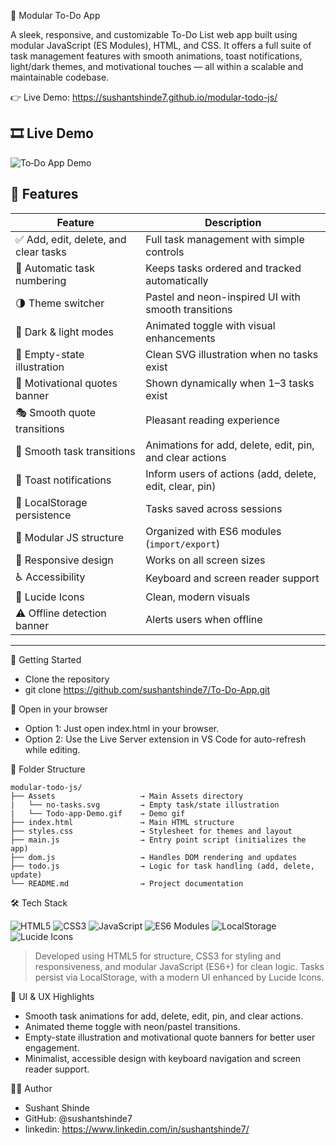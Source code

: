📝 Modular To-Do App

A sleek, responsive, and customizable To-Do List web app built using modular JavaScript (ES Modules), HTML, and CSS. It offers a full suite of task management features with smooth animations, toast notifications, light/dark themes, and motivational touches — all within a scalable and maintainable codebase.

👉 Live Demo: https://sushantshinde7.github.io/modular-todo-js/

## 🎞️ Live Demo 
![To‑Do App Demo](./Assets/Todo-app-Demo.gif)


## 📌 Features

| Feature | Description |
|---------|-------------|
| ✅ Add, edit, delete, and clear tasks | Full task management with simple controls |
| 🔢 Automatic task numbering | Keeps tasks ordered and tracked automatically |
| 🌗 Theme switcher | Pastel and neon-inspired UI with smooth transitions |
| 🌈 Dark & light modes | Animated toggle with visual enhancements |
| 🧼 Empty-state illustration | Clean SVG illustration when no tasks exist |
| 🧠 Motivational quotes banner | Shown dynamically when 1–3 tasks exist |
| 🎭 Smooth quote transitions | Pleasant reading experience |
| 🔄 Smooth task transitions | Animations for add, delete, edit, pin, and clear actions |
| 🔔 Toast notifications | Inform users of actions (add, delete, edit, clear, pin) |
| 💾 LocalStorage persistence | Tasks saved across sessions |
| 🧩 Modular JS structure | Organized with ES6 modules (`import/export`) |
| 📱 Responsive design | Works on all screen sizes |
| ♿ Accessibility | Keyboard and screen reader support |
| 🎨 Lucide Icons | Clean, modern visuals |
| ⚠️ Offline detection banner | Alerts users when offline |

---


🚀 Getting Started
- Clone the repository 
- git clone https://github.com/sushantshinde7/To-Do-App.git 


📂 Open in your browser
- Option 1: Just open index.html in your browser.  
- Option 2: Use the Live Server extension in VS Code for auto-refresh while editing. 

 
📁 Folder Structure
```
modular-todo-js/
├── Assets                   → Main Assets directory
|   └── no-tasks.svg         → Empty task/state illustration
|   └── Todo-app-Demo.gif    → Demo gif
├── index.html               → Main HTML structure
├── styles.css               → Stylesheet for themes and layout
├── main.js                  → Entry point script (initializes the app)
├── dom.js                   → Handles DOM rendering and updates
├── todo.js                  → Logic for task handling (add, delete, update)
└── README.md                → Project documentation

```


🛠 Tech Stack

 ![HTML5](https://img.shields.io/badge/-HTML5-E34F26?logo=html5&logoColor=white&style=flat) ![CSS3](https://img.shields.io/badge/-CSS3-1572B6?logo=css3&logoColor=white&style=flat)         ![JavaScript](https://img.shields.io/badge/-JavaScript-F7DF1E?logo=javascript&logoColor=black&style=flat) ![ES6 Modules](https://img.shields.io/badge/-ES6%20Modules-323330?logo=javascript&logoColor=yellow&style=flat) ![LocalStorage](https://img.shields.io/badge/-LocalStorage-FFA500?style=flat) ![Lucide Icons](https://img.shields.io/badge/-Lucide%20Icons-7E5BEF?style=flat)
> Developed using HTML5 for structure, CSS3 for styling and responsiveness, and modular JavaScript (ES6+) for clean logic. Tasks persist via LocalStorage, with a modern UI enhanced by Lucide Icons.

📐 UI & UX Highlights
- Smooth task animations for add, delete, edit, pin, and clear actions.
- Animated theme toggle with neon/pastel transitions.
- Empty-state illustration and motivational quote banners for better user engagement.
- Minimalist, accessible design with keyboard navigation and screen reader support.

🙋‍♂️ Author 
- Sushant Shinde 
- GitHub: @sushantshinde7 
- linkedin: https://www.linkedin.com/in/sushantshinde7/ 




